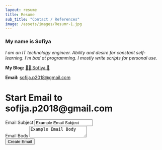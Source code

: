 ```yaml
---
layout: resume
title: Resume
sub_title: "Contact / References"
image: /assets/images/Resumr-1.jpg
---
```


### My name is Sofiya

_I am an IT technology engineer. Ability and desire for constant self-learning. I'm bad at programming. I mostly write scripts for personal use._

**My Blog:** [🌸🐳 Sofiya 👋](https://sofi2025-cpu.github.io/)

**Email:** <sofija.p2018@gmail.com>

<form action="mailto:sofija.p2018@gmail.com" method="GET" target="_blank">
    <h1 class="title">Start Email to sofija.p2018@gmail.com</h1>
    <div class="field"><label class="label" for="subject">Email Subject</label>
        <input name="subject" id="subject" type="text" class="input" value="Example Email Subject"></div>
    <div class="field"><label class="label" for="body">Email Body</label>
        <textarea class="textarea" name="body" id="body">Example Email Body</textarea></div>
    <div><input type="submit" value="Create Email" class="button is-primary"></div>
</form>

<!--
[Your opinion is important to us](mailto:sofija.p2018@gmail.com?subject=Your%20opinion%20is%20important%20to%20us&body=Hello!%250D%250A%250D%250AYour%20opinion%20about%20our%20product/service%20is%20very%20important%20to%20us.%20Please%20share%20your%20impressions.%250D%250A%250D%250ABest%20regards,%250D%250A%250D%250A--%20%250D%250ASofiya%20S.V%250D%250AKennel-Linux%250D%250Asofijacom.github.io/)
-->

<!--
<a id="footer"></a>  
<img src="/assets/images/footer.svg" width="auto" />
-->
